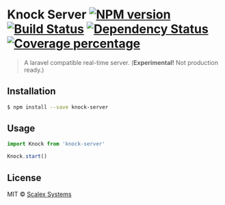 # Knock Server [![NPM version][npm-image]][npm-url] [![Build Status][travis-image]][travis-url] [![Dependency Status][daviddm-image]][daviddm-url] [![Coverage percentage][coveralls-image]][coveralls-url]
> A laravel compatible real-time server. (**Experimental!** Not production ready.)

## Installation

```sh
$ npm install --save knock-server
```

## Usage

```js
import Knock from 'knock-server'

Knock.start()
```
## License

MIT © [Scalex Systems](http://opensource.scalex.xyz/)


[npm-image]: https://badge.fury.io/js/knock-server.svg
[npm-url]: https://npmjs.org/package/knock-server
[travis-image]: https://travis-ci.org/zerohq/knock-server.svg?branch=master
[travis-url]: https://travis-ci.org/zerohq/knock-server
[daviddm-image]: https://david-dm.org/zerohq/knock-server.svg?theme=shields.io
[daviddm-url]: https://david-dm.org/zerohq/knock-server
[coveralls-image]: https://coveralls.io/repos/zerohq/knock-server/badge.svg
[coveralls-url]: https://coveralls.io/r/zerohq/knock-server
